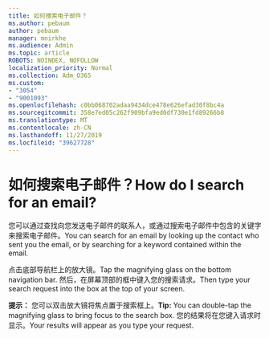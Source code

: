 ```yaml
---
title: 如何搜索电子邮件？
ms.author: pebaum
author: pebaum
manager: mnirkhe
ms.audience: Admin
ms.topic: article
ROBOTS: NOINDEX, NOFOLLOW
localization_priority: Normal
ms.collection: Adm_O365
ms.custom:
- "3054"
- "9001093"
ms.openlocfilehash: c0bb068702adaa9434dce478e626efad30f8bc4a
ms.sourcegitcommit: 358e7ed05c262f909bfa9ed0df730e1fd89266b8
ms.translationtype: MT
ms.contentlocale: zh-CN
ms.lasthandoff: 11/27/2019
ms.locfileid: "39627728"
---
```

# <a name="how-do-i-search-for-an-email"></a><span data-ttu-id="93364-102">如何搜索电子邮件？</span><span class="sxs-lookup"><span data-stu-id="93364-102">How do I search for an email?</span></span>

<span data-ttu-id="93364-103">您可以通过查找向您发送电子邮件的联系人，或通过搜索电子邮件中包含的关键字来搜索电子邮件。</span><span class="sxs-lookup"><span data-stu-id="93364-103">You can search for an email by looking up the contact who sent you the email, or by searching for a keyword contained within the email.</span></span>

<span data-ttu-id="93364-104">点击底部导航栏上的放大镜。</span><span class="sxs-lookup"><span data-stu-id="93364-104">Tap the magnifying glass on the bottom navigation bar.</span></span> <span data-ttu-id="93364-105">然后，在屏幕顶部的框中键入您的搜索请求。</span><span class="sxs-lookup"><span data-stu-id="93364-105">Then type your search request into the box at the top of your screen.</span></span> 

<span data-ttu-id="93364-106">**提示：** 您可以双击放大镜将焦点置于搜索框上。</span><span class="sxs-lookup"><span data-stu-id="93364-106">**Tip:** You can double-tap the magnifying glass to bring focus to the search box.</span></span> <span data-ttu-id="93364-107">您的结果将在您键入请求时显示。</span><span class="sxs-lookup"><span data-stu-id="93364-107">Your results will appear as you type your request.</span></span> 
